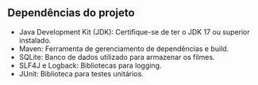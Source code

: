 ## Dependências do projeto

* Java Development Kit (JDK): Certifique-se de ter o JDK 17 ou superior instalado.
* Maven: Ferramenta de gerenciamento de dependências e build.
* SQLite: Banco de dados utilizado para armazenar os filmes.
* SLF4J e Logback: Bibliotecas para logging.
* JUnit: Biblioteca para testes unitários.

